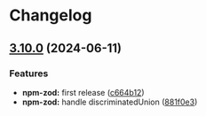 # Changelog

## [3.10.0](https://github.com/artalar/reatom/compare/npm-zod-v3.9.0...npm-zod-v3.10.0) (2024-06-11)


### Features

* **npm-zod:** first release ([c664b12](https://github.com/artalar/reatom/commit/c664b123f7f28d93f530644eb476feb8d85ff3a9))
* **npm-zod:** handle discriminatedUnion ([881f0e3](https://github.com/artalar/reatom/commit/881f0e328a7101c8faa4f2adb2239e6552745061))
